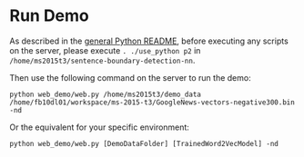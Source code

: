# Run Demo

As described in the [general Python README](../python/README.md), before executing any scripts on the server, please execute `. ./use_python p2` in `/home/ms2015t3/sentence-boundary-detection-nn`.

Then use the following command on the server to run the demo:

`python web_demo/web.py /home/ms2015t3/demo_data /home/fb10dl01/workspace/ms-2015-t3/GoogleNews-vectors-negative300.bin -nd`

Or the equivalent for your specific environment:

`python web_demo/web.py [DemoDataFolder] [TrainedWord2VecModel] -nd`

